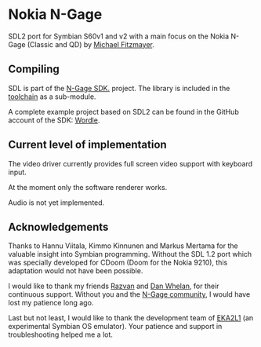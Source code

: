 Nokia N-Gage
============

SDL2 port for Symbian S60v1 and v2 with a main focus on the Nokia N-Gage
(Classic and QD) by [Michael Fitzmayer](https://github.com/mupfdev).

Compiling
---------

SDL is part of the [N-Gage SDK.](https://github.com/ngagesdk) project.
The library is included in the
[toolchain](https://github.com/ngagesdk/ngage-toolchain) as a
sub-module.

A complete example project based on SDL2 can be found in the GitHub
account of the SDK: [Wordle](https://github.com/ngagesdk/wordle).

Current level of implementation
-------------------------------

The video driver currently provides full screen video support with
keyboard input.

At the moment only the software renderer works.

Audio is not yet implemented.

Acknowledgements
----------------

Thanks to Hannu Viitala, Kimmo Kinnunen and Markus Mertama for the
valuable insight into Symbian programming. Without the SDL 1.2 port
which was specially developed for CDoom (Doom for the Nokia 9210), this
adaptation would not have been possible.

I would like to thank my friends
[Razvan](https://twitter.com/bewarerazvan) and [Dan
Whelan](https://danwhelan.ie/), for their continuous support. Without
you and the [N-Gage community](https://discord.gg/dbUzqJ26vs), I would
have lost my patience long ago.

Last but not least, I would like to thank the development team of
[EKA2L1](https://12z1.com/) (an experimental Symbian OS emulator). Your
patience and support in troubleshooting helped me a lot.
